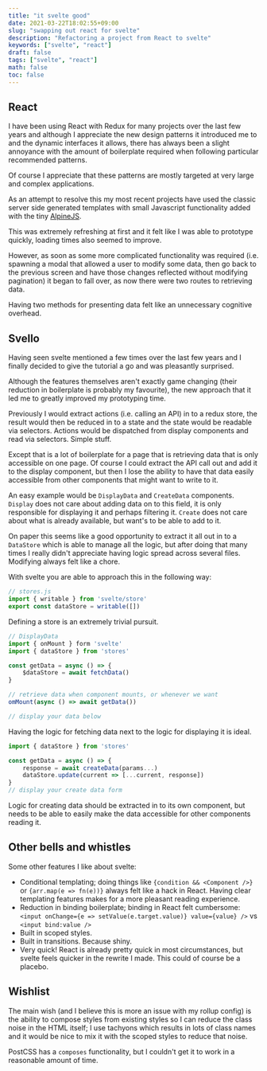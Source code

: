 ```yaml
---
title: "it svelte good"
date: 2021-03-22T18:02:55+09:00
slug: "swapping out react for svelte"
description: "Refactoring a project from React to svelte"
keywords: ["svelte", "react"]
draft: false
tags: ["svelte", "react"]
math: false
toc: false
---
```

## React
I have been using React with Redux for many projects over the last few years and
although I appreciate the new design patterns it introduced me to and the
dynamic interfaces it allows, there has always been a slight annoyance with the
amount of boilerplate required when following particular recommended patterns.

Of course I appreciate that these patterns are mostly targeted at very large and
complex applications.

As an attempt to resolve this my most recent projects have used the classic
server side generated templates with small Javascript functionality added with
the tiny [AlpineJS](https://github.com/alpinejs/alpine). 

This was extremely refreshing at first and it felt like I was able to prototype
quickly, loading times also seemed to improve. 

However, as soon as some more complicated functionality was required (i.e.
spawning a modal that allowed a user to modify some data, then go back to the
previous screen and have those changes reflected without modifying pagination)
it began to fall over, as now there were two routes to retrieving data.

Having two methods for presenting data felt like an unnecessary cognitive overhead.

## Svello
Having seen svelte mentioned a few times over the last few years and I finally
decided to give the tutorial a go and was pleasantly surprised.

Although the features themselves aren't exactly game changing (their reduction
in boilerplate is probably my favourite), the new approach that it led me to
greatly improved my prototyping time.

Previously I would extract actions (i.e. calling an API) in to a redux store,
the result would then be reduced in to a state and the state would be readable
via selectors. Actions would be dispatched from display components and read via
selectors. Simple stuff.

Except that is a lot of boilerplate for a page that is retrieving data that is
only accessible on one page. Of course I could extract the API call out and add
it to the display component, but then I lose the ability to have that data
easily accessible from other components that might want to write to it.

An easy example would be `DisplayData` and `CreateData` components. `Display` does
not care about adding data on to this field, it is only responsible for
displaying it and perhaps filtering it. `Create` does not care about what is
already available, but want's to be able to add to it. 

On paper this seems like a good opportunity to extract it all out in to a
`DataStore` which is able to manage all the logic, but after doing that many
times I really didn't appreciate having logic spread across several files.
Modifying always felt like a chore.

With svelte you are able to approach this in the following way:

```javascript
// stores.js
import { writable } from 'svelte/store'
export const dataStore = writable([])
```
Defining a store is an extremely trivial pursuit.

```javascript
// DisplayData
import { onMount } form 'svelte'
import { dataStore } from 'stores'

const getData = async () => {
	$dataStore = await fetchData()
}

// retrieve data when component mounts, or whenever we want
omMount(async () => await getData())

// display your data below
```
Having the logic for fetching data next to the logic for displaying it is
ideal.

```javascript
import { dataStore } from 'stores'

const getData = async () => {
	response = await createData(params...)
	dataStore.update(current => [...current, response])
}
// display your create data form
```
Logic for creating data should be extracted in to its own component, but needs
to be able to easily make the data accessible for other components reading it.

## Other bells and whistles
Some other features I like about svelte:

- Conditional templating; doing things like `{condition && <Component />}` or
  `{arr.map(e => fn(e))}` always felt like a hack in React. Having clear
  templating features makes for a more pleasant reading experience.
- Reduction in binding boilerplate; binding in React felt cumbersome: `<input
  onChange={e => setValue(e.target.value)} value={value} />` vs `<input
  bind:value />`
- Built in scoped styles.
- Built in transitions. Because shiny.
- Very quick! React is already pretty quick in most circumstances, but svelte
  feels quicker in the rewrite I made. This could of course be a placebo.

## Wishlist
The main wish (and I believe this is more an issue with my rollup config) is the
ability to compose styles from existing styles so I can reduce the class noise
in the HTML itself; I use tachyons which results in lots of class names and it
would be nice to mix it with the scoped styles to reduce that noise.

PostCSS has a `composes` functionality, but I couldn't get it to work in a
reasonable amount of time.
